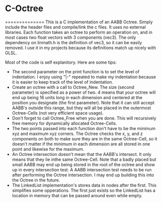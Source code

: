 # C-Octree
==============
This is a C implementation of an AABB Octree. Simply include the header files and compile/link the c files. It uses no external libraries. Each function takes an octree to perform an operation on, and in most cases two float vectors with 3 components (vec3). The only dependency on linmath.h is the definition of vec3, so it can be easily removed. I use it in my projects because its definitions match up nicely with GLSL.

Most of the code is self explanitory. Here are some tips:

- The second parameter on the print function is to set the level of indentation. I enjoy using "|-" repeated to make my indentation because it is easier to keep track of the level of indentation.
- Create an octree with a call to Octree_New. The size (second parameter) is specified as a power of two. 4 means that your octree will end up being 16 units long in each dimension and centered at the position you designate (the first parameter). Note that it can still accept AABB's outside this range, but they will all be placed in the outermost Octree-Cells (not very efficient space usage).
- Don't forget to call Octree_Free when you are done. This will recursively free memory for dynamically allocated Octree-Cells.
- The two points passed into each function don't have to be the minimum xyz and maximum xyz corners. The Octree checks the x, y, and z components on both to make sure they are in the same Octree-Cell, so it doesn't matter if the minimum in each dimension are all stored in one point and likewise for the maximum.
- An Octree intersection doesn't mean that the AABB's intersect. It only means that they lie inthe same Octree-Cell. Note that a badly placed but small AABB may end up being stored in the root of the octree and show up in every intersection test. A AABB intersection test needs to be run after performing the Octree intersection. I may end up building this into the Octree in the future.
- The LinkedList implementation's stores data in nodes after the first. This simplifies some opperations. The first just exists so the LinkedList has a location in memory that can be passed around even while empty.

